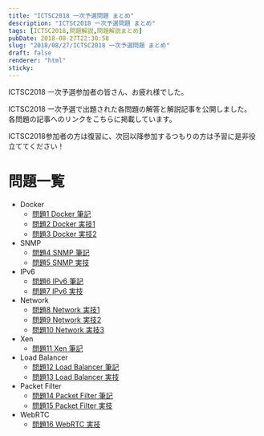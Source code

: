 ```yaml
---
title: "ICTSC2018 一次予選問題 まとめ"
description: "ICTSC2018 一次予選問題 まとめ"
tags: [ICTSC2018,問題解説,問題解説まとめ]
pubDate: 2018-08-27T22:30:58
slug: "2018/08/27/ICTSC2018 一次予選問題 まとめ"
draft: false
renderer: "html"
sticky: 
---
```


<p>ICTSC2018 一次予選参加者の皆さん、お疲れ様でした。</p>
<p>ICTSC2018 一次予選で出題された各問題の解答と解説記事を公開しました。<br />
各問題の記事へのリンクをこちらに掲載しています。</p>
<p>ICTSC2018参加者の方は復習に、次回以降参加するつもりの方は予習に是非役立ててください！</p>
<h1>問題一覧</h1>
<ul>
<li>Docker
<ul>
<li><a href="/tech-blog/2018/08/27/ictsc2018-prep01-docker-w/">問題1 Docker 筆記</a></li>
<li><a href="/tech-blog/2018/08/27/ictsc2018-prep01-docker-p1/">問題2 Docker 実技1</a></li>
<li><a href="/tech-blog/2018/08/27/ictsc2018-prep01-docker-p2/">問題3 Docker 実技2</a></li>
</ul>
</li>
<li>SNMP
<ul>
<li><a href="/tech-blog/2018/08/27/ictsc2018-prep01-snmp-w/">問題4 SNMP 筆記</a></li>
<li><a href="/tech-blog/2018/08/27/ictsc2018-prep01-snmp-p/">問題5 SNMP 実技</a></li>
</ul>
</li>
<li>IPv6
<ul>
<li><a href="/tech-blog/2018/08/27/ictsc2018-prep01-ipv6-w/">問題6 IPv6 筆記</a></li>
<li><a href="/tech-blog/2018/08/27/ictsc2018-prep01-ipv6-p/">問題7 IPv6 実技</a></li>
</ul>
</li>
<li>Network
<ul>
<li><a href="/tech-blog/2018/08/27/ictsc2018-prep01-network-p1/">問題8 Network 実技1</a></li>
<li><a href="/tech-blog/2018/08/27/ictsc2018-prep01-network-p2/">問題9 Network 実技2</a></li>
<li><a href="/tech-blog/2018/08/27/ictsc2018-prep01-network-p3/">問題10 Network 実技3</a></li>
</ul>
</li>
<li>Xen
<ul>
<li><a href="/tech-blog/2018/08/27/ictsc2018-prep01-xen-w/">問題11 Xen 筆記</a></li>
</ul>
</li>
<li>Load Balancer
<ul>
<li><a href="/tech-blog/2018/08/27/ictsc2018-prep01-lb-w/">問題12 Load Balancer 筆記</a></li>
<li><a href="/tech-blog/2018/08/27/ictsc2018-prep01-lb-p/">問題13 Load Balancer 実技</a></li>
</ul>
</li>
<li>Packet Filter
<ul>
<li><a href="/tech-blog/2018/08/27/ictsc2018-prep01-packet-w/">問題14 Packet Filter 筆記</a></li>
<li><a href="/tech-blog/2018/08/27/ictsc2018-prep01-packet-p/">問題15 Packet Filter 実技</a></li>
</ul>
</li>
<li>WebRTC
<ul>
<li><a href="/tech-blog/2018/08/27/ictsc2018-prep01-webrtc-p/">問題16 WebRTC 実技</a></li>
</ul>
</li>
</ul>
